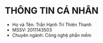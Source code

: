 # THÔNG TIN CÁ NHÂN
 * Họ và Tên: Trần Hạnh Trí Thiên Thanh
 * MSSV: 2011143503
 * Chuyên ngành: Công nghệ phần mềm
